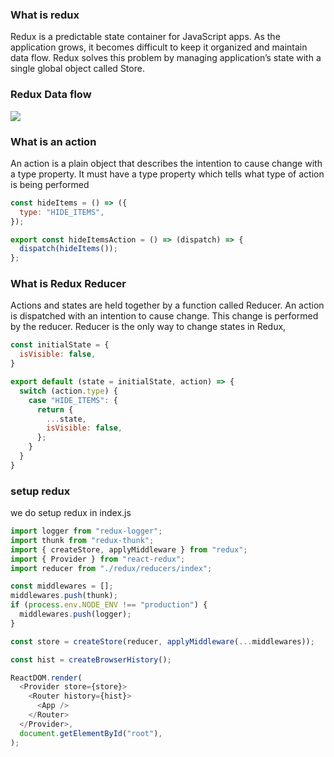 ### What is redux
Redux is a predictable state container for JavaScript apps. As the application grows, it becomes difficult to keep it organized and maintain data flow. Redux solves this problem by managing application’s state with a single global object called Store.

### Redux Data flow

<img src="https://www.cronj.com/blog/wp-content/uploads/React-Redux.jpg" />

### What is an action
An action is a plain object that describes the intention to cause change with a type property. It must have a type property which tells what type of action is being performed

```JavaScript
const hideItems = () => ({
  type: "HIDE_ITEMS",
});

export const hideItemsAction = () => (dispatch) => {
  dispatch(hideItems());
};
```
### What is Redux Reducer
Actions and states are held together by a function called Reducer. An action is dispatched with an intention to cause change. This change is performed by the reducer. Reducer is the only way to change states in Redux,

```JavaScript
const initialState = {
  isVisible: false,
}

export default (state = initialState, action) => {
  switch (action.type) {
    case "HIDE_ITEMS": {
      return {
        ...state,
        isVisible: false,
      };
    }
  }
}
```

### setup redux
we do setup redux in index.js

```JavaScript
import logger from "redux-logger";
import thunk from "redux-thunk";
import { createStore, applyMiddleware } from "redux";
import { Provider } from "react-redux";
import reducer from "./redux/reducers/index";

const middlewares = [];
middlewares.push(thunk);
if (process.env.NODE_ENV !== "production") {
  middlewares.push(logger);
}

const store = createStore(reducer, applyMiddleware(...middlewares));

const hist = createBrowserHistory();

ReactDOM.render(
  <Provider store={store}>
    <Router history={hist}>
      <App />
    </Router>
  </Provider>,
  document.getElementById("root"),
);

```
